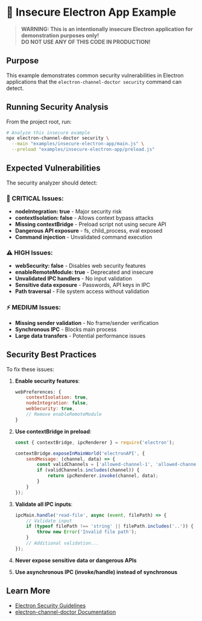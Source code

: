# 🚨 Insecure Electron App Example

> **WARNING: This is an intentionally insecure Electron application for demonstration purposes only!**  
> **DO NOT USE ANY OF THIS CODE IN PRODUCTION!**

## Purpose

This example demonstrates common security vulnerabilities in Electron applications that the `electron-channel-doctor security` command can detect.

## Running Security Analysis

From the project root, run:

```bash
# Analyze this insecure example
npx electron-channel-doctor security \
  --main "examples/insecure-electron-app/main.js" \
  --preload "examples/insecure-electron-app/preload.js"
```

## Expected Vulnerabilities

The security analyzer should detect:

### 🚨 CRITICAL Issues:
- **nodeIntegration: true** - Major security risk
- **contextIsolation: false** - Allows context bypass attacks
- **Missing contextBridge** - Preload script not using secure API
- **Dangerous API exposure** - fs, child_process, eval exposed
- **Command injection** - Unvalidated command execution

### ⚠️ HIGH Issues:
- **webSecurity: false** - Disables web security features
- **enableRemoteModule: true** - Deprecated and insecure
- **Unvalidated IPC handlers** - No input validation
- **Sensitive data exposure** - Passwords, API keys in IPC
- **Path traversal** - File system access without validation

### ⚡ MEDIUM Issues:
- **Missing sender validation** - No frame/sender verification
- **Synchronous IPC** - Blocks main process
- **Large data transfers** - Potential performance issues

## Security Best Practices

To fix these issues:

1. **Enable security features**:
   ```javascript
   webPreferences: {
       contextIsolation: true,
       nodeIntegration: false,
       webSecurity: true,
       // Remove enableRemoteModule
   }
   ```

2. **Use contextBridge in preload**:
   ```javascript
   const { contextBridge, ipcRenderer } = require('electron');
   
   contextBridge.exposeInMainWorld('electronAPI', {
       sendMessage: (channel, data) => {
           const validChannels = ['allowed-channel-1', 'allowed-channel-2'];
           if (validChannels.includes(channel)) {
               return ipcRenderer.invoke(channel, data);
           }
       }
   });
   ```

3. **Validate all IPC inputs**:
   ```javascript
   ipcMain.handle('read-file', async (event, filePath) => {
       // Validate input
       if (typeof filePath !== 'string' || filePath.includes('..')) {
           throw new Error('Invalid file path');
       }
       // Additional validation...
   });
   ```

4. **Never expose sensitive data or dangerous APIs**
5. **Use asynchronous IPC (invoke/handle) instead of synchronous**

## Learn More

- [Electron Security Guidelines](https://www.electronjs.org/docs/latest/tutorial/security)
- [electron-channel-doctor Documentation](https://github.com/LFarmbot/electron-channel-doctor) 